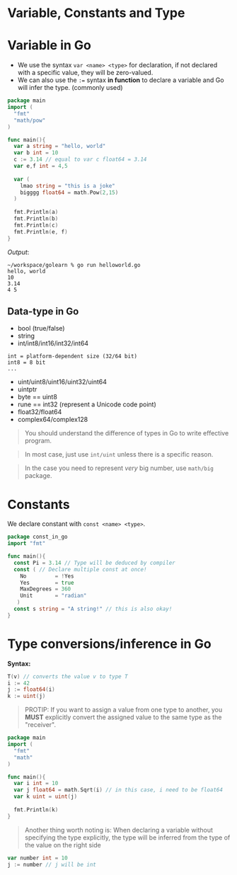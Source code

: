 # Variable, Constants and Type

# Variable in Go
- We use the syntax `var <name> <type>` for declaration, if not declared with a specific value, they will be zero-valued.
- We can also use the `:=` syntax **in function** to declare a variable and Go will infer the type. (commonly used)
```go
package main
import (
  "fmt"
  "math/pow"
)

func main(){
  var a string = "hello, world"
  var b int = 10
  c := 3.14 // equal to var c float64 = 3.14
  var e,f int = 4,5
  
  var (
    lmao string = "this is a joke"
    bigggg float64 = math.Pow(2,15)
  )
  
  fmt.Println(a)
  fmt.Println(b)
  fmt.Println(c)
  fmt.Println(e, f)
}
```

*Output*:
```
~/workspace/golearn % go run helloworld.go
hello, world
10
3.14
4 5
```

## Data-type in Go
- bool (true/false)
- string
- int/int8/int16/int32/int64
```
int = platform-dependent size (32/64 bit)
int8 = 8 bit
...
```
- uint/uint8/uint16/uint32/uint64
- uintptr
- byte == uint8
- rune == int32 (represent a Unicode code point)
- float32/float64
- complex64/complex128

> You should understand the difference of types in Go to write effective program.

> In most case, just use `int/uint` unless there is a specific reason.

> In the case you need to represent *very* big number, use `math/big` package.

# Constants
We declare constant with `const <name> <type>`.
```go
package const_in_go
import "fmt"

func main(){
  const Pi = 3.14 // Type will be deduced by compiler
  const ( // Declare multiple const at once!
    No         = !Yes
    Yes        = true
    MaxDegrees = 360
    Unit       = "radian"
   )
  const s string = "A string!" // this is also okay!
}
```

# Type conversions/inference in Go
**Syntax:**
```go
T(v) // converts the value v to type T
i := 42
j := float64(i)
k := uint(j)
```

> PROTIP: If you want to assign a value from one type to another, you **MUST** explicitly convert the assigned value to the same type as the "receiver".
```go
package main
import (
  "fmt"
  "math"
)

func main(){
  var i int = 10
  var j float64 = math.Sqrt(i) // in this case, i need to be float64
  var k uint = uint(j)
  
  fmt.Println(k)
}
```

> Another thing worth noting is: When declaring a variable without specifying the type explicitly, the type will be inferred from the type of the value on the right side
```go
var number int = 10
j := number // j will be int
```
